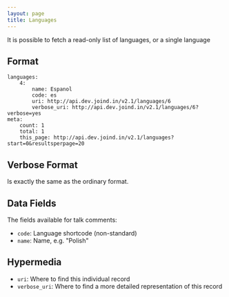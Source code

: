 ```yaml
---
layout: page
title: Languages
---
```


It is possible to fetch a read-only list of languages, or a single language

## Format

~~~~
languages:
    4:
        name: Espanol
        code: es
        uri: http://api.dev.joind.in/v2.1/languages/6
        verbose_uri: http://api.dev.joind.in/v2.1/languages/6?verbose=yes
meta:
    count: 1
    total: 1
    this_page: http://api.dev.joind.in/v2.1/languages?start=0&resultsperpage=20
~~~~

## Verbose Format

Is exactly the same as the ordinary format.

## Data Fields

The fields available for talk comments:

*  ``code``: Language shortcode (non-standard)
*  ``name``: Name, e.g. "Polish"

## Hypermedia

*  ``uri``: Where to find this individual record
*  ``verbose_uri``: Where to find a more detailed representation of this record

